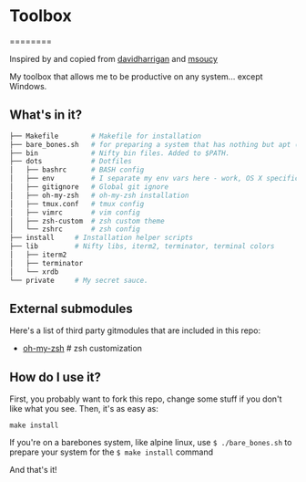 # Toolbox
========

Inspired by and copied from [davidharrigan](https://github.com/davidharrigan/toolbox) and [msoucy](https://github.com/msoucy/Dotfiles)

My toolbox that allows me to be productive on any system... except Windows.

## What's in it?
```bash
├── Makefile        # Makefile for installation
├── bare_bones.sh   # for preparing a system that has nothing but apt (think alpine linux)
├── bin             # Nifty bin files. Added to $PATH.
├── dots            # Dotfiles
│   ├── bashrc      # BASH config
│   ├── env         # I separate my env vars here - work, OS X specifics
│   ├── gitignore   # Global git ignore
│   ├── oh-my-zsh   # oh-my-zsh installation
│   ├── tmux.conf   # tmux config
│   ├── vimrc       # vim config
│   ├── zsh-custom  # zsh custom theme
│   └── zshrc       # zsh config
├── install     # Installation helper scripts
├── lib         # Nifty libs, iterm2, terminator, terminal colors
│   ├── iterm2
│   ├── terminator
│   └── xrdb
└── private     # My secret sauce.
```

## External submodules
Here's a list of third party gitmodules that are included in this repo:
* [oh-my-zsh](https://github.com/robbyrussell/oh-my-zsh)    # zsh customization


## How do I use it?
First, you probably want to fork this repo, change some stuff if you don't like what you see. Then, it's as easy as:
```
make install
```

If you're on a barebones system, like alpine linux, use `$ ./bare_bones.sh` to prepare your system for the `$ make install` command

And that's it!